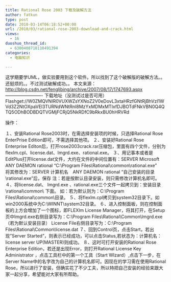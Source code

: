 ```yaml
---
title: Rational Rose 2003 下载及破解方法
author: fatkun
type: post
date: 2010-03-14T06:18:52+00:00
url: /2010/03/rational-rose-2003-download-and-crack.html
views:
  - 16
duoshuo_thread_id:
  - 6300408718110491394
categories:
  - 电脑知识

---
```

这学期要学UML，做实验要用到这个软件。所以找到了这个破解版的破解方法。。还挺烦的。。不过测试破解成功。。
本文来源：<http://blog.csdn.net/fenglibing/archive/2007/08/17/1747693.aspx>
&#8212;&#8212;&#8212;&#8212;&#8212;&#8212;&#8212;&#8212;-
下载地址（没测试过是否可用）
Flashget://W0ZMQVNIR0VUXWZsYXNoZ2V0eDovL3xtaHRzfGNtRjBhVzl1WVd3Z2NtOXpaVEl3TURNdWNtRnl8MzYxMDMxMTIxfDJBOTdFNkVBN0Q4QTQ5ODhBODBDQTVGMjFCRjQ5NkRDfC9bRkxBU0hHRVRd
<!--more-->操作：

１、安装Rational Rose2003时，在需选择安装项的时候，只选择Rational Rose EnterPrise Edition即可，不需选择其他项。
２、安装好Rational Rose Enterprise Editon后，打开rose2003crack.rar压缩包，里面有四个文件，分别为flexlm.cpl、license.dat、lmgrd.exe、rational.exe。
３、用记事本或者是EditPlus打开license.dat文件，大约在文件的中间位置有：SERVER Microsoft ANY
DAEMON rational “C:\Program Files\Rational\common\rational.exe”　　将其修改为：SERVER 计算机名　ANY DAEMON rational “自己安装的目录\rational.exe”后，保存
注：若是按默认目录安装，则只需修改计算机名即可。
４、将license.dat、 lmgrd.exe 、rational.exe三个文件一起拷贝到：安装目录\rational\common\ 下面。
如：若为默认则为：C:\Program Files\Rational\common\目录。
５、将flexlm.cpl拷贝到system32目录下。如win2000系统中为C:\WINNT\system32目录。
６、进入控制面板，则在控制面板的上方会增加了一个图标，即FLEXlm License Manager，将其打开，在Setup页中lmgrd.exe右侧目录写为：C:\Program Files\Rational\Common\lmgrd.exe（若为默认安装目录）
License File右侧目录写为：C:\Program Files\Rational\Common\license.dat
７、回到Control页，点击Start，若出现”Server Started”，则表示已经成功，可以点击Status,若状态为：计算机名：license server UP(MASTER)则成功。
８、这时可打开安装的Rational Rose Enterprise Edition，若还是出现Error，则打开Rational License Key Administrator ，点击工具栏中的第一个工具（Start WIzard）,点击下一步，在Server Name中的名字改为自己的计算机名即可。因现在的学习需在使用Rational Rose，所以进行了安装，但确实花了不少工夫，所以特把自己安装的经验来跟大家一起分享，希望能对大家有所帮助。